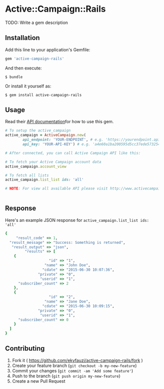# Active::Campaign::Rails

TODO: Write a gem description

## Installation

Add this line to your application's Gemfile:

```ruby
gem 'active-campaign-rails'
```

And then execute:

    $ bundle

Or install it yourself as:

    $ gem install active-campaign-rails

## Usage

Read their [API documentation](http://www.activecampaign.com/api/overview.php)for how to use this gem.

```ruby
# To setup the active_campaign
active_campaign = ActiveCampaign.new(
        api_endpoint: 'YOUR-ENDPOINT', # e.g. 'https://yourendpoint.api-us1.com'
        api_key: 'YOUR-API-KEY') # e.g. 'a4e60a1ba200595d5cc37ede5732545184165e'

# After connected, you can call Active Campaign API like this:

# To fetch your Active Campaign account data
active_campaign.account_view

# To fetch all lists
active_campaign.list_list ids: 'all'

# NOTE: For view all available API please visit http://www.activecampaign.com/api/overview.php
 
```

## Response

Here's an example JSON response for `active_campaign.list_list ids: 'all'` 

```ruby
{
     "result_code" => 1,
  "result_message" => "Success: Something is returned",
   "result_output" => "json",
         "results" => [
    {
                    "id" => "1",
                  "name" => "John Doe",
                 "cdate" => "2015-06-30 10:07:36",
               "private" => "0",
                "userid" => "1",
      "subscriber_count" => 2
    },
    {
                    "id" => "2",
                  "name" => "Jane Doe",
                 "cdate" => "2015-06-30 10:09:15",
               "private" => "0",
                "userid" => "1",
      "subscriber_count" => 0
    }
  ]
}
```


## Contributing

1. Fork it ( https://github.com/ekyfauzi/active-campaign-rails/fork )
2. Create your feature branch (`git checkout -b my-new-feature`)
3. Commit your changes (`git commit -am 'Add some feature'`)
4. Push to the branch (`git push origin my-new-feature`)
5. Create a new Pull Request
